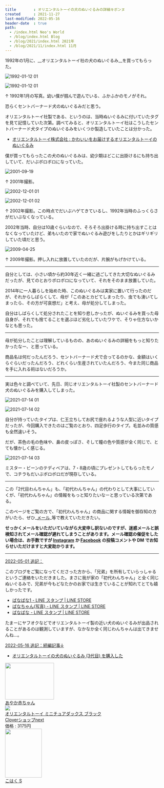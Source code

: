 ```yaml
---
title        : オリエンタルトーイの犬のぬいぐるみの詳細キボンヌ
created      : 2021-11-27
last-modified: 2022-05-16
header-date  : true
path:
  - /index.html Neo's World
  - /blog/index.html Blog
  - /blog/2021/index.html 2021年
  - /blog/2021/11/index.html 11月
---
```


1992年の1月に、__オリエンタルトーイ社の犬のぬいぐるみ__を買ってもらった。

![1992-01-12 01](./27-01-01.jpg)

![1992-01-12 01](./27-01-02.jpg)

↑ 1992年1月の写真。幼い僕が掴んで遊んでいる、ふかふかのモノがそれ。

恐らくセントバーナード犬のぬいぐるみだと思う。

オリエンタルトーイ社製である、というのは、当時ぬいぐるみに付いていたタグを見て記憶していた次第。調べてみると、オリエンタルトーイ社はこうしたセントバーナード犬タイプのぬいぐるみをいくつか製造していたことは分かった。

- [オリエンタルトーイ株式会社 : かわいいをお届けするオリエンタルトーイのぬいぐるみ](http://www.oriental-toy.co.jp/)

僕が買ってもらったこの犬のぬいぐるみは、幼少期はどこに出掛けるにも持ち出していて、だいぶボロボロになっていた。

![2001-09-19](./27-01-03.jpg)

↑ 2001年撮影。

![2002-12-01 01](./27-01-04.jpg)

![2002-12-01 02](./27-01-05.jpg)

↑ 2002年撮影。この時点でだいぶハゲてきているし、1992年当時のふっくらさがだいぶなくなっている。

2002年当時、自分は10歳ぐらいなので、そろそろ出掛ける時に持ち出すことはなくなっていたけど、弟もいたので家でぬいぐるみ遊びをしたりとかはギリギリしていた頃だと思う。

![2009-04-25](./27-01-06.jpg)

↑ 2009年撮影。押し入れに放置していたのだが、片腕がもげかけている。

---

自分としては、小さい頃から約30年近く一緒に過ごしてきた大切なぬいぐるみだったが、見てのとおりボロボロになっていて、それをそのまま放置していた。

2014年に一人暮らしを始めた時、このぬいぐるみは実家に置いて行ったのだが、それからしばらくして、母が「このあとカビてしまったり、虫でも湧いてしまったら、その方が可哀想だ」と考え、母が処分してしまった。

自分はしばらくして処分されたことを知り悲しかったが、ぬいぐるみを買った母自身が、それでも捨てることを選ぶほど劣化していたワケで、そりゃ仕方ないかなとも思った。

---

母が処分したことは理解しているものの、あのぬいぐるみの詳細をもっと知りたかったなー、と思っている。

商品名は何だったんだろう、セントバーナード犬で合ってるのかな、金額はいくらぐらいだったんだろう、どれくらい生産されていたんだろう、今また同じ商品を手に入れる術はないだろうか。

---

実は色々と調べていて、先日、同じオリエンタルトーイ社製のセントバーナード犬のぬいぐるみを購入してしまった。

![2021-07-14 01](./27-01-07.jpg)

![2021-07-14 02](./27-01-08.jpg)

自分が持っていたタイプは、仁王立ちしてお尻で座れるような人型に近いタイプだったが、今回購入できたのはご覧のとおり、四足歩行のタイプ。毛並みの質感も全然違いそう。

だが、茶色の毛の色味や、鼻の皮っぽさ、そして瞳の色や質感が全く同じで、とても懐かしく感じる。

![2021-07-14 03](./27-01-09.jpg)

ミスター・ビーンのテディベアは、7・8歳の頃にプレゼントしてもらったモノで、コチラもだいぶボロボロだが現存している。

---

この「2代目わんちゃん」も、「初代わんちゃん」の代わりとして大事にしていくが、「初代わんちゃん」の情報をもっと知りたいなーと思っている次第である。

このページをご覧の方で、「初代わんちゃん」の商品に関する情報を御存知の方がいたら、ぜひ_[メール](/about/index.html#mail)_等で教えていただきたい。

__せっかくメールをいただいていながら大変申し訳ないのですが、迷惑メールと誤検知されてメール確認が遅れてしまうことがあります。メール確認の催促をしたい場合は、お手数ですが [Instagram](https://www.instagram.com/Neos21/) か [Facebook](https://www.facebook.com/Neos21) の投稿コメントや DM でお知らせいただけますと大変助かります。__

---

<ins>2022-05-01 追記：</ins>

このブログをご覧になってくださった方から、「兄弟」を所有していらっしゃるというご連絡をいただきました。まさに我が家の「初代わんちゃん」と全く同じぬいぐるみで、兄弟が今もどなたかのお家では生きていることが知れてとても嬉しかったです。

- [ばなばな1 - LINE スタンプ | LINE STORE](https://store.line.me/stickershop/product/15138948/ja)
- [ばなちゃん(写真) - LINE スタンプ | LINE STORE](https://store.line.me/stickershop/product/18569085)
- [ばなばな - LINE スタンプ | LINE STORE](https://store.line.me/stickershop/product/15141558/ja)

たまーにヤフオクなどでオリエンタルトーイ製の近い犬のぬいぐるみが出品されることがあるのは観測していますが、なかなか全く同じわんちゃんは出てきませんね…。

<ins>2022-05-16 追記：続編記事↓</ins>

- [オリエンタルトーイの犬のぬいぐるみ (3代目) を購入した](/blog/2022/05/16-01.html)

<div class="ad-amazon">
  <div class="ad-amazon-image">
    <a href="https://www.amazon.co.jp/dp/B00A3224OA?tag=neos21-22&amp;linkCode=osi&amp;th=1&amp;psc=1">
      <img src="https://m.media-amazon.com/images/I/31qkQVRyFaL._SL160_.jpg" width="160" height="120">
    </a>
  </div>
  <div class="ad-amazon-info">
    <div class="ad-amazon-title">
      <a href="https://www.amazon.co.jp/dp/B00A3224OA?tag=neos21-22&amp;linkCode=osi&amp;th=1&amp;psc=1">あやか赤ちゃん</a>
    </div>
  </div>
</div>

<div class="ad-rakuten">
  <div class="ad-rakuten-image">
    <a href="https://hb.afl.rakuten.co.jp/hgc/g00u2h92.waxycbaa.g00u2h92.waxyd4ef/?pc=https%3A%2F%2Fitem.rakuten.co.jp%2Fclovershop-%2Fak468%2F&amp;m=http%3A%2F%2Fm.rakuten.co.jp%2Fclovershop-%2Fi%2F10025842%2F">
      <img src="https://thumbnail.image.rakuten.co.jp/@0_mall/clovershop-/cabinet/first0/second29/16114555412171813.jpg?_ex=128x128">
    </a>
  </div>
  <div class="ad-rakuten-info">
    <div class="ad-rakuten-title">
      <a href="https://hb.afl.rakuten.co.jp/hgc/g00u2h92.waxycbaa.g00u2h92.waxyd4ef/?pc=https%3A%2F%2Fitem.rakuten.co.jp%2Fclovershop-%2Fak468%2F&amp;m=http%3A%2F%2Fm.rakuten.co.jp%2Fclovershop-%2Fi%2F10025842%2F">オリエンタルトーイ ミニチュアダックス ブラック</a>
    </div>
    <div class="ad-rakuten-shop">
      <a href="https://hb.afl.rakuten.co.jp/hgc/g00u2h92.waxycbaa.g00u2h92.waxyd4ef/?pc=https%3A%2F%2Fwww.rakuten.co.jp%2Fclovershop-%2F&amp;m=http%3A%2F%2Fm.rakuten.co.jp%2Fclovershop-%2F">Cloverショップnext</a>
    </div>
    <div class="ad-rakuten-price">価格 : 3175円</div>
  </div>
</div>

<div class="ad-amazon">
  <div class="ad-amazon-image">
    <a href="https://www.amazon.co.jp/dp/B00CEOPDFM?tag=neos21-22&amp;linkCode=osi&amp;th=1&amp;psc=1">
      <img src="https://m.media-amazon.com/images/I/41OT67SmPLL._SL160_.jpg" width="120" height="160">
    </a>
  </div>
  <div class="ad-amazon-info">
    <div class="ad-amazon-title">
      <a href="https://www.amazon.co.jp/dp/B00CEOPDFM?tag=neos21-22&amp;linkCode=osi&amp;th=1&amp;psc=1">こはく S</a>
    </div>
  </div>
</div>

